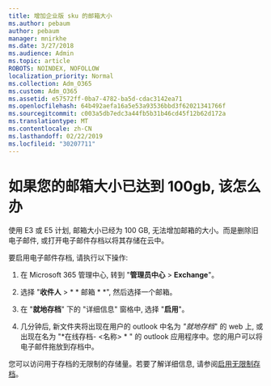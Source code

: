```yaml
---
title: 增加企业版 sku 的邮箱大小
ms.author: pebaum
author: pebaum
manager: mnirkhe
ms.date: 3/27/2018
ms.audience: Admin
ms.topic: article
ROBOTS: NOINDEX, NOFOLLOW
localization_priority: Normal
ms.collection: Adm_O365
ms.custom: Adm_O365
ms.assetid: e57572ff-0ba7-4782-ba5d-cdac3142ea71
ms.openlocfilehash: 64b492aefa16a5e53a93536bbd3f62021341766f
ms.sourcegitcommit: c003a5db7edc3a44fb5b31b46cd45f12b62d172a
ms.translationtype: MT
ms.contentlocale: zh-CN
ms.lasthandoff: 02/22/2019
ms.locfileid: "30207711"
---
```

# <a name="what-to-do-if-your-mailbox-size-is-already-100gb"></a>如果您的邮箱大小已达到 100gb, 该怎么办

使用 E3 或 E5 计划, 邮箱大小已经为 100 GB, 无法增加邮箱的大小。而是删除旧电子邮件, 或打开电子邮件存档以将其存储在云中。 
  
要启用电子邮件存档, 请执行以下操作:
  
1. 在 Microsoft 365 管理中心, 转到 "**管理员中心** \> **Exchange**"。 
    
2. 选择 "**收件人** \> * * 邮箱 * *", 然后选择一个邮箱。 
    
3. 在 "**就地存档**" 下的 "详细信息" 窗格中, 选择 "**启用**"。 
    
4. 几分钟后, 新文件夹将出现在用户的 outlook 中名为 *"就地存档*" 的 web 上, 或出现在名为 "*在线存档- \<名称\> * " 的 outlook 应用程序中。您的用户可以将电子邮件拖放到存档中。 
    
您可以访问用于存档的无限制的存储量。若要了解详细信息, 请参阅[启用无限制存档](https://support.office.com/article/enable-unlimited-archiving-in-office-365-admin-help-e2a789f2-9962-4960-9fd4-a00aa063559e)。
  

